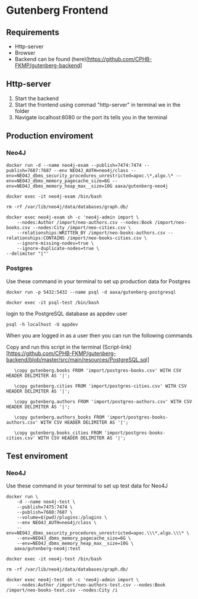 # Gutenberg Frontend

## Requirements

* Http-server
* Browser
* Backend can be found (here)[https://github.com/CPHB-FKMP/gutenberg-backend]

## Http-server

1. Start the backend
2. Start the frontend using commad "http-server" in terminal we in the folder
3. Navigate localhost:8080 or the port its tells you in the terminal

## Production enviroment

### Neo4J
```
docker run -d --name neo4j-exam --publish=7474:7474 --publish=7687:7687 --env NEO4J_AUTH=neo4j/class --env=NEO4J_dbms_security_procedures_unrestricted=apoc.\*,algo.\* --env=NEO4J_dbms_memory_pagecache_size=6G --env=NEO4J_dbms_memory_heap_max__size=10G aaxa/gutenberg-neo4j

docker exec -it neo4j-exam /bin/bash

rm -rf /var/lib/neo4j/data/databases/graph.db/

docker exec neo4j-exam sh -c 'neo4j-admin import \
    --nodes:Author /import/neo-authors.csv --nodes:Book /import/neo-books.csv --nodes:City /import/neo-cities.csv \
    --relationships:WRITTEN_BY /import/neo-books-authors.csv --relationships:CONTAINS /import/neo-books-cities.csv \
    --ignore-missing-nodes=true \
    --ignore-duplicate-nodes=true \
--delimiter "|"'
```

### Postgres

Use these command in your terminal to set up production data for Postgres

```
docker run -p 5432:5432 --name psql -d aaxa/gutenberg-postgresql
   
docker exec -it psql-test /bin/bash
```
login to the PostgreSQL database as appdev user
```
psql -h localhost -U appdev
```
When you are logged in as a user then you can run the following commands

Copy and run this script in the terminal (Script-link)[https://github.com/CPHB-FKMP/gutenberg-backend/blob/master/src/main/resources/PostgreSQL.sql]

```
   \copy gutenberg.books FROM 'import/postgres-books.csv' WITH CSV HEADER DELIMITER AS '|';

   \copy gutenberg.cities FROM 'import/postgres-cities.csv' WITH CSV HEADER DELIMITER AS '|';

   \copy gutenberg.authors FROM 'import/postgres-authors.csv' WITH CSV HEADER DELIMITER AS '|';

   \copy gutenberg.authors_books FROM 'import/postgres-books-authors.csv' WITH CSV HEADER DELIMITER AS '|';

   \copy gutenberg.books_cities FROM 'import/postgres-books-cities.csv' WITH CSV HEADER DELIMITER AS '|';
```


## Test enviroment

### Neo4J
Use these command in your terminal to set up test data for Neo4J
```
docker run \
	-d --name neo4j-test \
    --publish=7475:7474 \
    --publish=7688:7687 \
    --volume=$(pwd)/plugins:/plugins \
    --env NEO4J_AUTH=neo4j/class \
    --env=NEO4J_dbms_security_procedures_unrestricted=apoc.\\\*,algo.\\\* \
    --env=NEO4J_dbms_memory_pagecache_size=6G \
    --env=NEO4J_dbms_memory_heap_max__size=10G \
   aaxa/gutenberg-neo4j:test

docker exec -it neo4j-test /bin/bash

rm -rf /var/lib/neo4j/data/databases/graph.db/

docker exec neo4j-test sh -c 'neo4j-admin import \
    --nodes:Author /import/neo-authors-test.csv --nodes:Book /import/neo-books-test.csv --nodes:City /i
